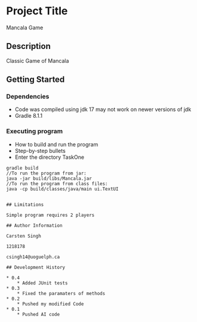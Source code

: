 # Project Title
Mancala Game

## Description

Classic Game of Mancala

## Getting Started

### Dependencies

- Code was compiled using jdk 17 may not work on newer versions of jdk
- Gradle 8.1.1



### Executing program

* How to build and run the program
* Step-by-step bullets
* Enter the directory TaskOne
```
gradle build
//To run the program from jar:
java -jar build/libs/Mancala.jar
//To run the program from class files:
java -cp build/classes/java/main ui.TextUI


## Limitations

Simple program requires 2 players

## Author Information

Carsten Singh

1218178

csingh14@uoguelph.ca

## Development History

* 0.4
    * Added JUnit tests
* 0.3
    * Fixed the paramaters of methods
* 0.2
    * Pushed my modified Code
* 0.1
    * Pushed AI code


